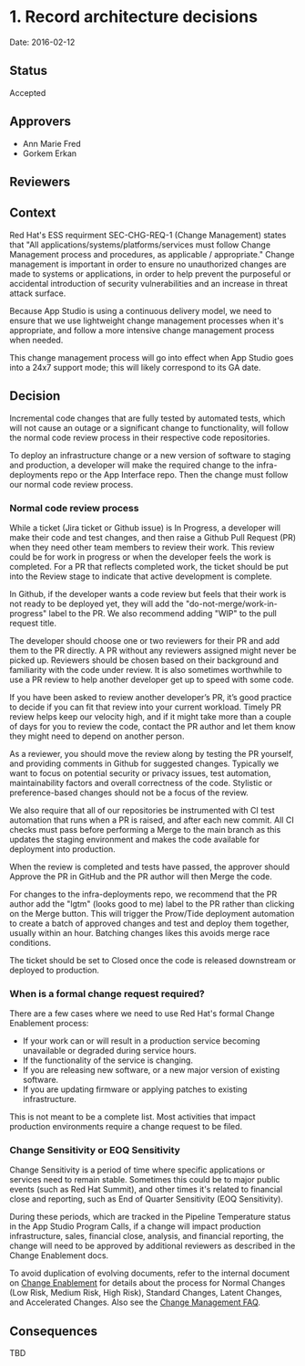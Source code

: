 # 1. Record architecture decisions

Date: 2016-02-12

## Status

Accepted

## Approvers

* Ann Marie Fred
* Gorkem Erkan

## Reviewers

## Context

Red Hat's ESS requirment SEC-CHG-REQ-1 (Change Management) states that "All applications/systems/platforms/services must follow Change Management process and procedures, as applicable / appropriate." Change management is important in order to ensure no unauthorized changes are made to systems or applications, in order to help prevent the purposeful or accidental introduction of security vulnerabilities and an increase in threat attack surface.

Because App Studio is using a continuous delivery model, we need to ensure that we use lightweight change management processes when it's appropriate, and follow a more intensive change management process when needed.

This change management process will go into effect when App Studio goes into a 24x7 support mode; this will likely correspond to its GA date.

## Decision

Incremental code changes that are fully tested by automated tests, which will not cause an outage or a significant change to functionality, will follow the normal code review process in their respective code repositories. 

To deploy an infrastructure change or a new version of software to staging and production, a developer will make the required change to the infra-deployments repo or the App Interface repo.  Then the change must follow our normal code review process.

### Normal code review process

While a ticket (Jira ticket or Github issue) is In Progress, a developer will make their code and test changes, and then raise a Github Pull Request (PR) when they need other team members to review their work. This review could be for work in progress or when the developer feels the work is completed. For a PR that reflects completed work, the ticket should be put into the Review stage to indicate that active development is complete.

In Github, if the developer wants a code review but feels that their work is not ready to be deployed yet, they will add the "do-not-merge/work-in-progress" label to the PR. We also recommend adding "WIP" to the pull request title.

The developer should choose one or two reviewers for their PR and add them to the PR directly. A PR without any reviewers assigned might never be picked up. Reviewers should be chosen based on their background and familiarity with the code under review. It is also sometimes worthwhile to use a PR review to help another developer get up to speed with some code.

If you have been asked to review another developer’s PR, it’s good practice to decide if you can fit that review into your current workload. Timely PR review helps keep our velocity high, and if it might take more than a couple of days for you to review the code, contact the PR author and let them know they might need to depend on another person.

As a reviewer, you should move the review along by testing the PR yourself, and providing comments in Github for suggested changes. Typically we want to focus on potential security or privacy issues, test automation, maintainability factors and overall correctness of the code. Stylistic or preference-based changes should not be a focus of the review.

We also require that all of our repositories be instrumented with CI test automation that runs when a PR is raised, and after each new commit. All CI checks must pass before performing a Merge to the main branch as this updates the staging environment and makes the code available for deployment into production.

When the review is completed and tests have passed, the approver should Approve the PR in GitHub and the PR author will then Merge the code. 

For changes to the infra-deployments repo, we recommend that the PR author add the "lgtm" (looks good to me) label to the PR rather than clicking on the Merge button. This will trigger the Prow/Tide deployment automation to create a batch of approved changes and test and deploy them together, usually within an hour. Batching changes likes this avoids merge race conditions.

The ticket should be set to Closed once the code is released downstream or deployed to production.

### When is a formal change request required?
There are a few cases where we need to use Red Hat's formal Change Enablement process:
* If your work can or will result in a production service becoming unavailable or degraded during service hours.
* If the functionality of the service is changing.
* If you are releasing new software, or a new major version of existing software.
* If you are updating firmware or applying patches to existing infrastructure.

This is not meant to be a complete list.  Most activities that impact production environments require a change request to be filed.  

### Change Sensitivity or EOQ Sensitivity
Change Sensitivity is a period of time where specific applications or services need to remain stable. Sometimes this could be to major public events (such as Red Hat Summit), and other times it's related to financial close and reporting, such as End of Quarter Sensitivity (EOQ Sensitivity). 

During these periods, which are tracked in the Pipeline Temperature status in the App Studio Program Calls, if a change will impact production infrastructure, sales, financial close, analysis, and financial reporting, the change will need to be approved by additional reviewers as described in the Change Enablement docs. 

To avoid duplication of evolving documents, refer to the internal document on [Change Enablement](https://source.redhat.com/departments/it/itx/service_management_automation_platforms/change_enablement) for details about the process for Normal Changes (Low Risk, Medium Risk, High Risk), Standard Changes, Latent Changes, and Accelerated Changes.  Also see the [Change Management FAQ](https://source.redhat.com/departments/it/itx/service_management_automation_platforms/change_enablement/change_enablement_wiki/change_management_faq).

## Consequences

TBD
